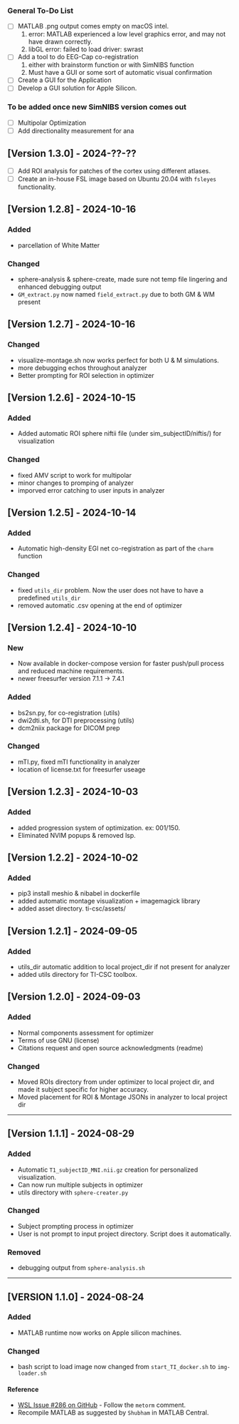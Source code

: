 ### General To-Do List
- [ ] MATLAB .png output comes empty on macOS intel.
    1. error: MATLAB experienced a low level graphics error, and may not have drawn correctly.
    2. libGL error: failed to load driver: swrast
- [ ] Add a tool to do EEG-Cap co-registration
    1. either with brainstorm function or with SimNIBS function
    2. Must have a GUI or some sort of automatic visual confirmation
- [ ] Create a GUI for the Application
- [ ] Develop a GUI solution for Apple Silicon.

### To be added once new SimNIBS version comes out
- [ ] Multipolar Optimization
- [ ] Add directionality measurement for ana

## [Version 1.3.0] - 2024-??-??
- [ ] Add ROI analysis for patches of the cortex using different atlases.
- [ ] Create an in-house FSL image based on Ubuntu 20.04 with `fsleyes` functionality.

## [Version 1.2.8] - 2024-10-16

### Added
- parcellation of White Matter

### Changed
- sphere-analysis & sphere-create, made sure not temp file lingering and enhanced debugging output
- `GM_extract.py` now named `field_extract.py` due to both GM & WM present


## [Version 1.2.7] - 2024-10-16

### Changed
- visualize-montage.sh now works perfect for both U & M simulations. 
- more debugging echos throughout analyzer
- Better prompting for ROI selection in optimizer

## [Version 1.2.6] - 2024-10-15

### Added 
- Added automatic ROI sphere niftii file (under sim_subjectID/niftis/) for visualization

### Changed
- fixed AMV script to work for multipolar
- minor changes to promping of analyzer
- imporved error catching to user inputs in analyzer

## [Version 1.2.5] - 2024-10-14

### Added
- Automatic high-density EGI net co-registration as part of the `charm` function

### Changed
- fixed `utils_dir` problem. Now the user does not have to have a predefined `utils_dir`
- removed automatic .csv opening at the end of optimizer

## [Version 1.2.4] - 2024-10-10

### New
- Now available in docker-compose version for faster push/pull process and reduced machine requirements.
- newer freesurfer version 7.1.1 -> 7.4.1

### Added
- bs2sn.py, for co-registration (utils)
- dwi2dti.sh, for DTI preprocessing (utils)
- dcm2niix package for DICOM prep

### Changed
- mTI.py, fixed mTI functionality in analyzer
- location of license.txt for freesurfer useage

## [Version 1.2.3] - 2024-10-03

### Added
- added progression system of optimization. ex: 001/150.
- Eliminated NVIM popups & removed lsp.

## [Version 1.2.2] - 2024-10-02

### Added
- pip3 install meshio & nibabel in dockerfile
- added automatic montage visualization + imagemagick library
- added asset directory. ti-csc/assets/

## [Version 1.2.1] - 2024-09-05

### Added
- utils_dir automatic addition to local project_dir if not present for analyzer
- added utils directory for TI-CSC toolbox.

## [Version 1.2.0] - 2024-09-03

### Added
- Normal components assessment for optimizer
- Terms of use GNU (license)
- Citations request and open source acknowledgments (readme)

### Changed
- Moved ROIs directory from under optimizer to local project dir, and made it subject specific for higher accuracy.
- Moved placement for ROI & Montage JSONs in analyzer to local project dir

---

## [Version 1.1.1] - 2024-08-29

### Added
- Automatic `T1_subjectID_MNI.nii.gz` creation for personalized visualization.
- Can now run multiple subjects in optimizer
- utils directory with `sphere-creater.py`

### Changed
- Subject prompting process in optimizer 
- User is not prompt to input project directory. Script does it automatically.

### Removed
- debugging output from `sphere-analysis.sh`

---

## [VERSION 1.1.0] - 2024-08-24

### Added
- MATLAB runtime now works on Apple silicon machines.

### Changed
- bash script to load image now changed from `start_TI_docker.sh` to `img-loader.sh`

#### Reference
- [WSL Issue #286 on GitHub](https://github.com/microsoft/WSL/issues/286) - Follow the `metorm` comment.
- Recompile MATLAB as suggested by `Shubham` in MATLAB Central.

